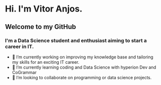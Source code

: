 # Hi. I'm Vitor Anjos. 
## Welcome to my GitHub
### I'm a Data Science student and enthusiast aiming to start a career in IT.



- 🔭 I’m currently working on improving my knowledge base and tailoring my skills for an exciting IT career.
- 🌱 I’m currently learning coding and Data Science with hyperion Dev and CoGrammar
- 👯 I’m looking to collaborate on programming or data science projects.

